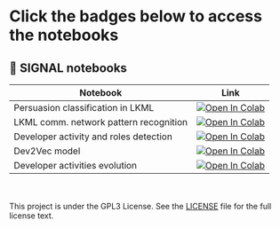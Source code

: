# Click the badges below to access the notebooks

## 🔖 SIGNAL notebooks

| Notebook    | Link |
|-------------|------|
| Persuasion classification in LKML  | [![Open In Colab](https://colab.research.google.com/assets/colab-badge.svg)](https://colab.research.google.com/github/SRI-CSL/signal-public/blob/main/colabs/transfer_learning_persuasion_classification.ipynb) |
| LKML comm. network pattern recognition  | [![Open In Colab](https://colab.research.google.com/assets/colab-badge.svg)](https://colab.research.google.com/github/SRI-CSL/signal-public/blob/main/colabs/comm_network_pattern_recognition.ipynb) |
| Developer activity and roles detection | [![Open In Colab](https://colab.research.google.com/assets/colab-badge.svg)](https://colab.research.google.com/github/SRI-CSL/signal-public/blob/main/colabs/activity_roles_detection.ipynb) |
| Dev2Vec model | [![Open In Colab](https://colab.research.google.com/assets/colab-badge.svg)](https://colab.research.google.com/github/SRI-CSL/signal-public/blob/main/colabs/dev2vec-in-lkml.ipynb) |
| Developer activities evolution | [![Open In Colab](https://colab.research.google.com/assets/colab-badge.svg)](https://colab.research.google.com/github/SRI-CSL/signal-public/blob/main/colabs/activity_evolution_trajectory_aw2v.ipynb) |

</br></br>
This project is under the GPL3 License. 
See the [LICENSE](https://www.gnu.org/licenses/gpl-3.0.en.html) file for the full license text.
